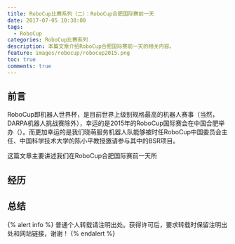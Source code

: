 ```yaml
---
title: RoboCup比赛系列（二）：RoboCup合肥国际赛前一天
date: 2017-07-05 10:30:00
tags:
  - RoboCup
categories: RoboCup比赛系列
description: 本篇文章介绍RoboCup合肥国际赛前一天的相关内容。
feature: images/robocup/robocup2015.png
toc: true
comments: true
---
```


## 前言

RoboCup即机器人世界杯，是目前世界上级别规格最高的机器人赛事（当然，DARPA机器人挑战赛除外），幸运的是2015年的RoboCup国际赛会在中国合肥举办（）。而更加幸运的是我们晓萌服务机器人队能够被时任RoboCup中国委员会主任、中国科学技术大学的陈小平教授邀请参与其中的BSR项目。

这篇文章主要讲述我们在RoboCup合肥国际赛前一天所

<!--more-->

## 经历

## 总结

{% alert info %}
普通个人转载请注明出处。获得许可后，要求转载时保留注明出处和网站链接，谢谢！
{% endalert %}
